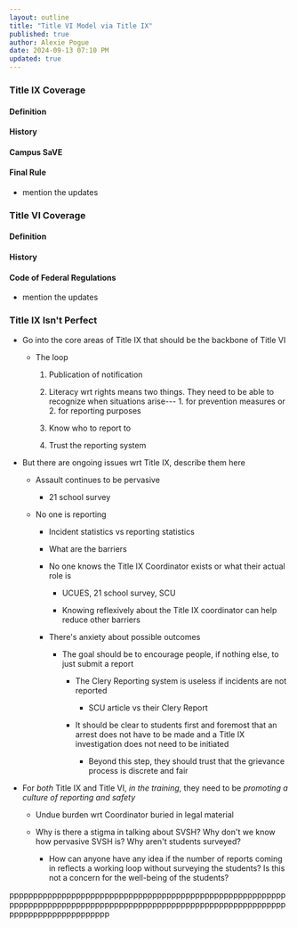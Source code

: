 ```yaml
---
layout: outline
title: "Title VI Model via Title IX"
published: true
author: Alexie Pogue
date: 2024-09-13 07:10 PM
updated: true
---
```




### Title IX Coverage


#### Definition 


#### History 


#### Campus SaVE


#### Final Rule 

- mention the updates

### Title VI Coverage


#### Definition 


#### History 


#### Code of Federal Regulations 

- mention the updates 

### Title IX Isn't Perfect

- Go into the core areas of Title IX that should be the backbone of Title VI 

	- The loop 

		1. Publication of notification 

		2. Literacy wrt rights means two things. They need to be able to recognize when situations arise--- 1. for prevention measures or 2. for reporting purposes

		3. Know who to report to 

		4. Trust the reporting system

- But there are ongoing issues wrt Title IX, describe them here

	- Assault continues to be pervasive

		- 21 school survey

	- No one is reporting
	
		- Incident statistics vs reporting statistics 

		- What are the barriers

		- No one knows the Title IX Coordinator exists or what their actual role is

			- UCUES, 21 school survey, SCU 

			- Knowing reflexively about the Title IX coordinator can help reduce other barriers

		- There's anxiety about possible outcomes 

			- The goal should be to encourage people, if nothing else, to just submit a report 

				- The Clery Reporting system is useless if incidents are not reported

					- SCU article vs their Clery Report

				- It should be clear to students first and foremost that an arrest does not have to be made and a Title IX investigation does not need to be initiated

					- Beyond this step, they should trust that the grievance process is discrete and fair 




- For *both* Title IX and Title VI, *in the training*, they need to be *promoting a culture of reporting and safety*

	- Undue burden wrt Coordinator buried in legal material 

	- Why is there a stigma in talking about SVSH? Why don't we know how pervasive SVSH is? Why aren't students surveyed? 

		- How can anyone have any idea if the number of reports coming in reflects a working loop without surveying the students? Is this not a concern for the well-being of the students? 


ppppppppppppppppppppppppppppppppppppppppppppppppppppppppppppppppppppppppppppppppppppppppppppppppppppppppppppppppppppppppppppppppppppppppp